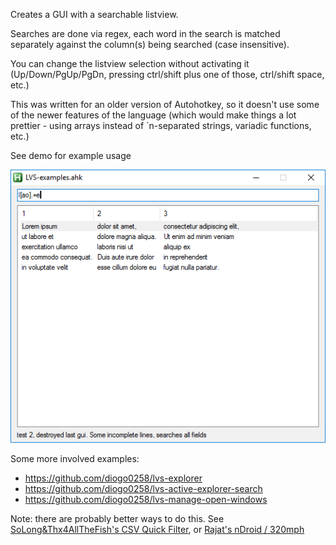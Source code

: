 
Creates a GUI with a searchable listview.

Searches are done via regex, each word in the search is matched separately against the column(s) being searched (case insensitive).

You can change the listview selection without activating it (Up/Down/PgUp/PgDn, pressing ctrl/shift plus one of those, ctrl/shift space, etc.)

This was written for an older version of Autohotkey, so it doesn't use some of the newer features of the language (which would make things a lot prettier - using arrays instead of `n-separated strings, variadic functions, etc.)

See demo for example usage

![demo](https://github.com/diogo0258/lvs/raw/master/demo.png)


Some more involved examples:
- <https://github.com/diogo0258/lvs-explorer>
- <https://github.com/diogo0258/lvs-active-explorer-search>
- <https://github.com/diogo0258/lvs-manage-open-windows>


Note: there are probably better ways to do this. See [SoLong&Thx4AllTheFish's CSV Quick Filter](https://autohotkey.com/board/topic/68279-csv-quick-filter-gui-show-results-in-listview-as-you-type/), or [Rajat's nDroid / 320mph](https://autohotkey.com/board/topic/2845-ndroid-formerly-320mph-ultra-fast-anything-launcher/)

